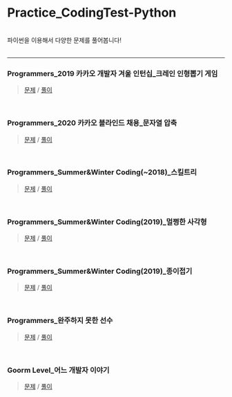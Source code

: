 # Practice_CodingTest-Python
<br>
파이썬을 이용해서 다양한 문제를 풀어봅니다!<br><br>

***

### Programmers_2019 카카오 개발자 겨울 인턴십_크레인 인형뽑기 게임
> [문제](https://simpleisit.tistory.com/144) / [풀이](./kakao/2019_카카오_개발자_겨울_인턴십-크레인인형뽑기게임.py)
<br>

### Programmers_2020 카카오 블라인드 채용_문자열 압축
> [문제](https://simpleisit.tistory.com/152) / [풀이](./kakao/2020_카카오_블라인드_채용-문자열압축.py)
<br>

### Programmers_Summer&Winter Coding(~2018)_스킬트리
> [문제](https://simpleisit.tistory.com/146) / [풀이](./etc/Summer&Winter_Coding(~2018)-스킬트리.py)
<br>

### Programmers_Summer&Winter Coding(2019)_멀쩡한 사각형
> [문제](https://simpleisit.tistory.com/147) / [풀이](./etc/Summer&Winter_Coding(2019)-멀쩡한사각형.py)
<br>

### Programmers_Summer&Winter Coding(2019)_종이접기
> [문제](https://simpleisit.tistory.com/149) / [풀이](./etc/Summer&Winter_Coding(2019)-종이접기.py)
<br>

### Programmers_완주하지 못한 선수
> [문제](https://simpleisit.tistory.com/153) / [풀이](./etc/완주하지_못한_선수.py)
<br>

### Goorm Level_어느 개발자 이야기
> [문제](https://simpleisit.tistory.com/150) / [풀이](./etc/어느_개발자_이야기.py)
<br>